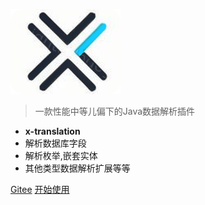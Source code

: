 
![logo](icon.png)
> 一款性能中等儿偏下的Java数据解析插件

- **x-translation**
- 解析数据库字段  
- 解析枚举,嵌套实体  
- 其他类型数据解析扩展等等 



[Gitee](https://gitee.com/zhang-xiao-xiang/x-translation)
[开始使用](#README.md)
